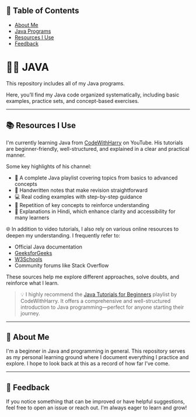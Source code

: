 ## 📌 Table of Contents
- [About Me](#-about-me)
- [Java Programs](#-java)
- [Resources I Use](#-resources-i-use)
- [Feedback](#-feedback)

# 🧑‍💻 JAVA

This repository includes all of my Java programs.

Here, you’ll find my Java code organized systematically, including basic examples, practice sets, and concept-based exercises.

---

## 📚 Resources I Use

I'm currently learning Java from [CodeWithHarry](https://www.youtube.com/@CodeWithHarry) on YouTube. His tutorials are beginner-friendly, well-structured, and explained in a clear and practical manner.

Some key highlights of his channel:

- 🎥 A complete Java playlist covering topics from basics to advanced concepts  
- 📝 Handwritten notes that make revision straightforward  
- 💻 Real coding examples with step-by-step guidance  
- 🔁 Repetition of key concepts to reinforce understanding  
- 📌 Explanations in Hindi, which enhance clarity and accessibility for many learners

🌐 In addition to video tutorials, I also rely on various online resources to deepen my understanding. I frequently refer to:

- Official Java documentation  
- [GeeksforGeeks](https://www.geeksforgeeks.org/java/)  
- [W3Schools](https://www.w3schools.com/java/)  
- Community forums like Stack Overflow

These sources help me explore different approaches, solve doubts, and reinforce what I learn.

> 💡 I highly recommend the [Java Tutorials for Beginners](https://www.youtube.com/playlist?list=PLu0W_9lII9agS67Uits0UnJyrYiXhDS6q) playlist by CodeWithHarry. It offers a comprehensive and well-structured introduction to Java programming—perfect for anyone starting their journey.

---

## 🙋 About Me

I'm a beginner in Java and programming in general. This repository serves as my personal learning ground where I document everything I practice and explore. I hope to look back at this as a record of how far I’ve come.

---

## 💬 Feedback

If you notice something that can be improved or have helpful suggestions, feel free to open an issue or reach out. I'm always eager to learn and grow!

